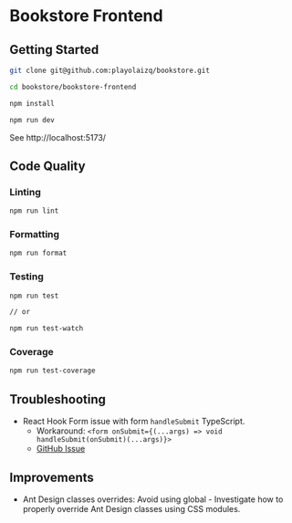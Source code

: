 # Bookstore Frontend

## Getting Started

```bash
git clone git@github.com:playolaizq/bookstore.git

cd bookstore/bookstore-frontend

npm install

npm run dev
```

See http://localhost:5173/

## Code Quality

### Linting

```bash
npm run lint
```

### Formatting

```bash
npm run format
```

### Testing

```bash
npm run test

// or

npm run test-watch
```

### Coverage

```bash
npm run test-coverage
```

## Troubleshooting

- React Hook Form issue with form `handleSubmit` TypeScript.
  - Workaround: `<form onSubmit={(...args) => void handleSubmit(onSubmit)(...args)}>`
  - [GitHub Issue](https://github.com/orgs/react-hook-form/discussions/8020#discussioncomment-3362300)

## Improvements

- Ant Design classes overrides: Avoid using global - Investigate how to properly override Ant Design classes using CSS modules.
